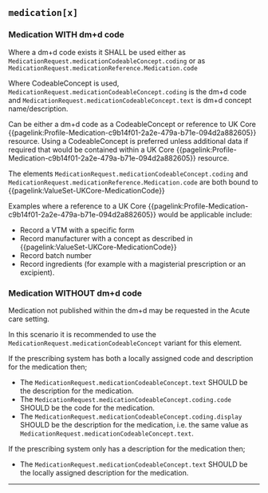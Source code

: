 ## `medication[x]`

### Medication WITH dm+d code

Where a dm+d code exists it SHALL be used either as `MedicationRequest.medicationCodeableConcept.coding` or as `MedicationRequest.medicationReference.Medication.code`

Where CodeableConcept is used, `MedicationRequest.medicationCodeableConcept.coding` is the dm+d code and `MedicationRequest.medicationCodeableConcept.text` is dm+d concept name/description. 

Can be either a dm+d code as a CodeableConcept or reference to UK Core {{pagelink:Profile-Medication-c9b14f01-2a2e-479a-b71e-094d2a882605}} 
resource. Using a CodeableConcept is preferred unless additional data if required that would be contained within a UK Core {{pagelink:Profile-Medication-c9b14f01-2a2e-479a-b71e-094d2a882605}} resource.

The elements `MedicationRequest.medicationCodeableConcept.coding` and `MedicationRequest.medicationReference.Medication.code` are both bound to {{pagelink:ValueSet-UKCore-MedicationCode}}

Examples where a reference to a UK Core {{pagelink:Profile-Medication-c9b14f01-2a2e-479a-b71e-094d2a882605}} would be applicable include:

- Record a VTM with a specific form 
- Record manufacturer with a concept as described in {{pagelink:ValueSet-UKCore-MedicationCode}}
- Record batch number
- Record ingredients (for example with a magisterial prescription or an excipient).

### Medication WITHOUT dm+d code

Medication not published within the dm+d may be requested in the Acute care setting. 

In this scenario it is recommended to use the `MedicationRequest.medicationCodeableConcept` variant for this element. 

If the prescribing system has both a locally assigned code and description for the medication then;

- The `MedicationRequest.medicationCodeableConcept.text` SHOULD be the description for the medication.  
- The `MedicationRequest.medicationCodeableConcept.coding.code` SHOULD be the code for the medication.  
- The `MedicationRequest.medicationCodeableConcept.coding.display` SHOULD be the description for the medication, i.e. the same value as `MedicationRequest.medicationCodeableConcept.text`.  

If the prescribing system only has a description for the medication then;  

- The `MedicationRequest.medicationCodeableConcept.text` SHOULD be the locally assigned description for the medication.  

---





